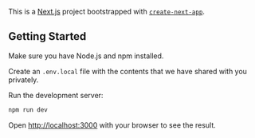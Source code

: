This is a [Next.js](https://nextjs.org/) project bootstrapped with [`create-next-app`](https://github.com/vercel/next.js/tree/canary/packages/create-next-app).

## Getting Started

Make sure you have Node.js and npm installed.

Create an `.env.local` file with the contents that we have shared with you privately.

Run the development server:

```bash
npm run dev
```

Open [http://localhost:3000](http://localhost:3000) with your browser to see the result.

